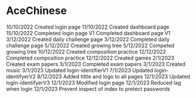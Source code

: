# AceChinese
10/10/2022    Created login page
11/10/2022    Created dashboard page
15/10/2022    Completed login page V1 
              Completed dashboard page V1
3/12/2022     Created daily challenge page
3/12/2022     Completed daily challenge page
5/12/2022     Created growing tree
5/12/2022     Competed growing tree
10/12/2022    Created composition practice
12/12/2022    Completed composition practice
12/12/2022    Created games
2/1/2023      Created exam papers
3/1/2023      Completed exam papers
3/1/2023      Created music
3/1/2023      Updated login-identifierV1
7/1/2023      Updated login-identifyerV2
8/12/2023     Added tittle and logo to all pages
12/1/2023     Updated login-identifyerV3
12/1/2023     Modified login page
12/1/2023     Reduced lag when login
12/1/2023     Prevent inspect of index to pretect passwords
